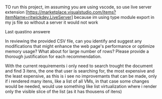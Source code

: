 
TO run this project, im assuming you are using vscode, so use live server extension  [https://marketplace.visualstudio.com/items?itemName=ritwickdey.LiveServer] because im using type module export in my js file so without a server it would not work



Last quastino answere

In reviewing the provided CSV file, can you identify and suggest any modifications
that might enhance the web page's performance or optimize memory usage?
What about for large number of rows? Please provide a thorough justification for
each recommendation.

With the current requirements i only need to search trought the document and find 3 itens, the one that user is searching for, the most expensive and the least expensive,
as this is i see no improvemants that can be made, only if i rendered many itens, like a list of all VMs, in that case some changes would be needed, would use something
like list virtualization where i render only the visible slice of the list (as it has thousens of itens)
